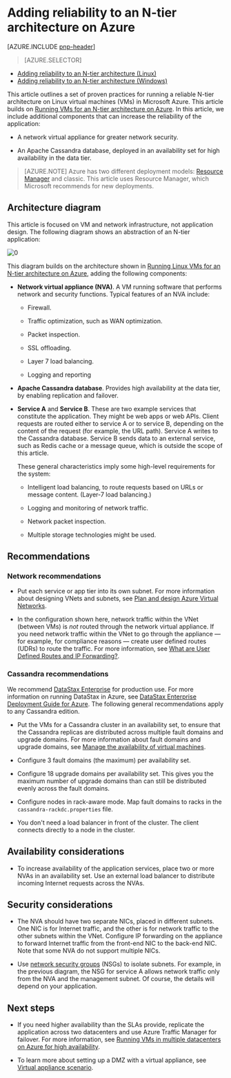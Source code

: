 <properties
   pageTitle="Adding reliability to an N-tier architecture on Azure | Microsoft Azure"
   description="How to run Linux VMs for an N-tier architecture in Microsoft Azure."
   services=""
   documentationCenter="na"
   authors="MikeWasson"
   manager="roshar"
   editor=""
   tags=""/>

<tags
   ms.service="guidance"
   ms.devlang="na"
   ms.topic="article"
   ms.tgt_pltfrm="na"
   ms.workload="na"
   ms.date="07/12/2016"
   ms.author="mwasson"/>

# Adding reliability to an N-tier architecture on Azure

[AZURE.INCLUDE [pnp-header](../../includes/guidance-pnp-header-include.md)]

> [AZURE.SELECTOR]
- [Adding reliability to an N-tier architecture (Linux)](guidance-compute-n-tier-vm-linux.md)
- [Adding reliability to an N-tier architecture (Windows)](guidance-compute-n-tier-vm.md)

This article outlines a set of proven practices for running a reliable N-tier architecture on Linux virtual machines (VMs) in Microsoft Azure. This article builds on [Running VMs for an N-tier architecture on Azure][blueprints-3-tier]. In this article, we include additional components that can increase the reliability of the application:

- A network virtual appliance for greater network security.

- An Apache Cassandra database, deployed in an availability set for high availability in the data tier.

> [AZURE.NOTE] Azure has two different deployment models: [Resource Manager][resource-manager-overview] and classic. This article uses Resource Manager, which Microsoft recommends for new deployments.

## Architecture diagram

This article is focused on VM and network infrastructure, not application design. The following diagram shows an abstraction of an N-tier application:

![[0]][0]

This diagram builds on the architecture shown in [Running Linux VMs for an N-tier architecture on Azure][blueprints-3-tier], adding the following components:

- **Network virtual appliance (NVA)**. A VM running software that performs network and security functions. Typical features of an NVA include:

	- Firewall.

	- Traffic optimization, such as WAN optimization.

	- Packet inspection.

	- SSL offloading.

	- Layer 7 load balancing.

	- Logging and reporting

- **Apache Cassandra database**. Provides high availability at the data tier, by enabling replication and failover.

- **Service A** and **Service B**. These are two example services that constitute the application. They might be web apps or web APIs. Client requests are routed either to service A or to service B, depending on the content of the request (for example, the URL path). Service A writes to the Cassandra database. Service B sends data to an external service, such as Redis cache or a message queue, which is outside the scope of this article.

	These general characteristics imply some high-level requirements for the system:

	- Intelligent load balancing, to route requests based on URLs or message content. (Layer-7 load balancing.)

	- Logging and monitoring of network traffic.

	- Network packet inspection.

	- Multiple storage technologies might be used.

## Recommendations

### Network recommendations

- Put each service or app tier into its own subnet. For more information about designing VNets and subnets, see [Plan and design Azure Virtual Networks][plan-network].

- In the configuration shown here, network traffic within the VNet (between VMs) is _not_ routed through the network virtual appliance. If you need network traffic within the VNet to go through the appliance &mdash; for example, for compliance reasons &mdash; create user defined routes (UDRs) to route the traffic. For more information, see [What are User Defined Routes and IP Forwarding?][udr].

### Cassandra recommendations

We recommend [DataStax Enterprise][datastax] for production use. For more information on running DataStax in Azure, see [DataStax Enterprise Deployment Guide for Azure][cassandra-in-azure]. The following general recommendations apply to any Cassandra edition.

- Put the VMs for a Cassandra cluster in an availability set, to ensure that the Cassandra replicas are distributed across multiple fault domains and upgrade domains. For more information about fault domains and upgrade domains, see [Manage the availability of virtual machines][availability-sets]. 

- Configure 3 fault domains (the maximum) per availability set. 

- Configure 18 upgrade domains per availability set. This gives you the maximum number of upgrade domains than can still be distributed evenly across the fault domains.   

- Configure nodes in rack-aware mode. Map fault domains to racks in the `cassandra-rackdc.properties` file.

- You don't need a load balancer in front of the cluster. The client connects directly to a node in the cluster.

## Availability considerations

- To increase availability of the application services, place two or more NVAs in an availability set. Use an external load balancer to distribute incoming Internet requests across the NVAs.

## Security considerations

- The NVA should have two separate NICs, placed in different subnets. One NIC is for Internet traffic, and the other is for network traffic to the other subnets within the VNet. Configure IP forwarding on the appliance to forward Internet traffic from the front-end NIC to the back-end NIC. Note that some NVA do not support multiple NICs.

- Use [network security groups][nsg] (NSGs) to isolate subnets. For example, in the previous diagram, the NSG for service A allows network traffic only from the NVA and the management subnet. Of course, the details will depend on your application.

## Next steps

- If you need higher availability than the SLAs provide, replicate the application across two datacenters and use Azure Traffic Manager for failover. For more information, see [Running VMs in multiple datacenters on Azure for high availability][multi-dc].    

- To learn more about setting up a DMZ with a virtual appliance, see [Virtual appliance scenario][virtual-appliance-scenario].

<!-- links -->
[availability-sets]: ../virtual-machines/virtual-machines-windows-manage-availability.md
[azure-cli]: ../virtual-machines-command-line-tools.md
[blueprints-3-tier]: guidance-compute-3-tier-vm.md
[cassandra-in-azure]: https://docs.datastax.com/en/datastax_enterprise/4.5/datastax_enterprise/install/installAzure.html
[cassandra-consistency]: http://docs.datastax.com/en/cassandra/2.0/cassandra/dml/dml_config_consistency_c.html
[cassandra-replication]: http://www.planetcassandra.org/data-replication-in-nosql-databases-explained/
[cassandra-consistency-usage]: http://medium.com/@foundev/cassandra-how-many-nodes-are-talked-to-with-quorum-also-should-i-use-it-98074e75d7d5#.b4pb4alb2
[datastax]: http://www.datastax.com/products/datastax-enterprise
[multi-dc]: guidance-compute-multiple-datacenters-linux.md
[nsg]: ../virtual-network/virtual-networks-nsg.md
[plan-network]: ../virtual-network/virtual-network-vnet-plan-design-arm.md
[resource-manager-overview]: ../resource-group-overview.md
[udr]: ../virtual-network/virtual-networks-udr-overview.md
[virtual-appliance-scenario]: ../virtual-network/virtual-network-scenario-udr-gw-nva.md
[0]: ./media/blueprints/compute-n-tier-linux.png "Architecture for a reliable Azure application based on Linux and Cassandra"

